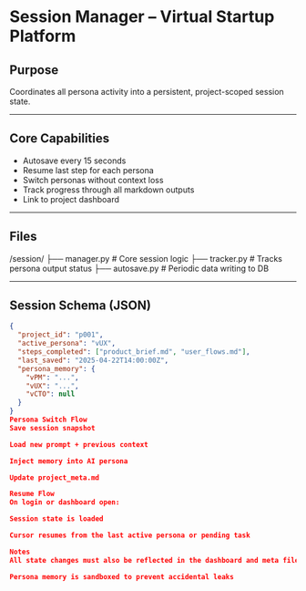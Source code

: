 # Session Manager – Virtual Startup Platform

## Purpose

Coordinates all persona activity into a persistent, project-scoped session state.

---

## Core Capabilities

- Autosave every 15 seconds
- Resume last step for each persona
- Switch personas without context loss
- Track progress through all markdown outputs
- Link to project dashboard

---

## Files

/session/ 
├── manager.py # Core session logic 
├── tracker.py # Tracks persona output status 
├── autosave.py # Periodic data writing to DB



---

## Session Schema (JSON)

```json
{
  "project_id": "p001",
  "active_persona": "vUX",
  "steps_completed": ["product_brief.md", "user_flows.md"],
  "last_saved": "2025-04-22T14:00:00Z",
  "persona_memory": {
    "vPM": "...",
    "vUX": "...",
    "vCTO": null
  }
}
Persona Switch Flow
Save session snapshot

Load new prompt + previous context

Inject memory into AI persona

Update project_meta.md

Resume Flow
On login or dashboard open:

Session state is loaded

Cursor resumes from the last active persona or pending task

Notes
All state changes must also be reflected in the dashboard and meta file

Persona memory is sandboxed to prevent accidental leaks